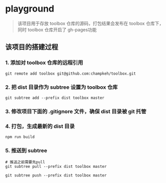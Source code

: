 # playground

> 该项目用于存放 toolbox 仓库的源码，打包结果会发布在 toolbox 仓库下，同时 toolbox 仓库开启了 gh-pages功能


## 该项目的搭建过程

### 1. 添加对 toolbox 仓库的远程引用 
```shell script
git remote add toolbox git@github.com:champkeh/toolbox.git
```

### 2. 把 dist 目录作为 subtree 设置为 toolbox 仓库
```
git subtree add --prefix dist toolbox master
```

### 3. 修改项目下面的 .gitignore 文件，确保 dist 目录被 git 托管

### 4. 打包，生成最新的 dist 目录
```shell script
npm run build
```

### 5. 推送到 subtree
```shell script
# 推送之前需要先pull
git subtree pull --prefix dist toolbox master

git subtree push --prefix dist toolbox master
```
